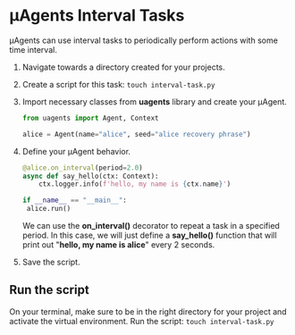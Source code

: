 # μAgents Interval Tasks

μAgents can use interval tasks to periodically perform actions with some time interval.

1. Navigate towards a directory created for your projects.
2. Create a script for this task: `touch interval-task.py`
3. Import necessary classes from **uagents** library and create your μAgent.

    ```py
    from uagents import Agent, Context
    
    alice = Agent(name="alice", seed="alice recovery phrase")
    ```
   
4. Define your μAgent behavior.

   ```py
   @alice.on_interval(period=2.0)
   async def say_hello(ctx: Context):
       ctx.logger.info(f'hello, my name is {ctx.name}')
   
   if __name__ == "__main__":
    alice.run()
   ```

   We can use the **on_interval()** decorator to repeat a task in a specified period. In this case, we will just define a **say_hello()** function that will print out "**hello, my name is alice**" every 2 seconds.

5. Save the script.

## Run the script

On your terminal, make sure to be in the right directory for your project and activate the virtual environment.
Run the script: `touch interval-task.py`